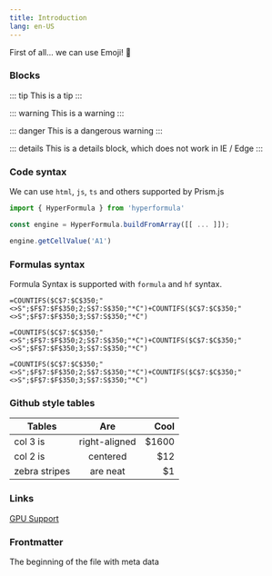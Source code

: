 ```yaml
---
title: Introduction
lang: en-US
---
```



First of all... we can use Emoji! :tada:

### Blocks

::: tip
This is a tip
:::

::: warning
This is a warning
:::

::: danger
This is a dangerous warning
:::

::: details
This is a details block, which does not work in IE / Edge
:::

### Code syntax

We can use `html`, `js`, `ts` and others supported by Prism.js

```ts
import { HyperFormula } from 'hyperformula'

const engine = HyperFormula.buildFromArray([[ ... ]]);

engine.getCellValue('A1')
```

### Formulas syntax
Formula Syntax is supported with `formula` and `hf` syntax.
```formula
=COUNTIFS($C$7:$C$350;"<>S";$F$7:$F$350;2;S$7:S$350;"*C")+COUNTIFS($C$7:$C$350;"<>S";$F$7:$F$350;3;S$7:S$350;"*C")
```

```hf
=COUNTIFS($C$7:$C$350;"<>S";$F$7:$F$350;2;S$7:S$350;"*C")+COUNTIFS($C$7:$C$350;"<>S";$F$7:$F$350;3;S$7:S$350;"*C")
```

```hyperformula
=COUNTIFS($C$7:$C$350;"<>S";$F$7:$F$350;2;S$7:S$350;"*C")+COUNTIFS($C$7:$C$350;"<>S";$F$7:$F$350;3;S$7:S$350;"*C")
```

### Github style tables

| Tables        | Are           | Cool  |
| ------------- |:-------------:| -----:|
| col 3 is      | right-aligned | $1600 |
| col 2 is      | centered      |   $12 |
| zebra stripes | are neat      |    $1 |

### Links

[GPU Support](gpu-support.md)

### Frontmatter

The beginning of the file with meta data
